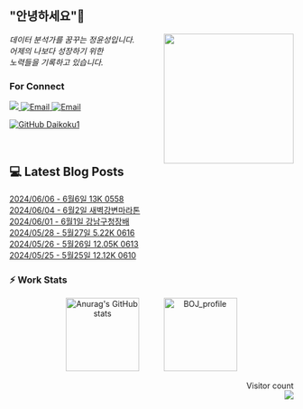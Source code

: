 
<h2> "안녕하세요"👋 </h2>
<img align='right' src="https://user-images.githubusercontent.com/50973778/144942576-b2f10b31-e628-43e4-b7da-3cc2144a5b73.gif" width="230">
<p><em> 데이터 분석가를 꿈꾸는 정윤성입니다.</br> 어제의 나보다 성장하기 위한 </br> 노력들을 기록하고 있습니다.</em></p>

### For Connect
<a href="https://blog.naver.com/jjys9047" target="_blank"><img src="https://img.shields.io/badge/-BLOG-brightgreen?style=flat-square&logo=Bloglovin&logoColor=white">
<a href="https://mail.google.com/mail/?view=cm&amp;fs=1&amp;to=jys9047@gmail.com" target="_blank"><img src="https://img.shields.io/badge/-Gmail-c14438?style=flat-square&logo=Gmail&logoColor=white" alt="Email">
<a href="mailto:jjys9047@naver.com" target="_blank"><img src="https://img.shields.io/badge/-Naver-brightgreen?style=flat-square&logo=Naver&logoColor=white" alt="Email">

[![GitHub Daikoku1](https://img.shields.io/github/followers/Daikoku1?label=follow&style=social)](https://github.com/Daikoku1)

</br>

## 💻 Latest Blog Posts
[2024/06/06 - 6월6일 13K 0558](https://blog.naver.com/jjys9047/223470685094?fromRss=true&trackingCode=rss) <br>
[2024/06/04 - 6월2일 새벽강변마라톤](https://blog.naver.com/jjys9047/223469176613?fromRss=true&trackingCode=rss) <br>
[2024/06/01 - 6월1일 강남구청장배](https://blog.naver.com/jjys9047/223465723454?fromRss=true&trackingCode=rss) <br>
[2024/05/28 - 5월27일 5.22K 0616](https://blog.naver.com/jjys9047/223461630583?fromRss=true&trackingCode=rss) <br>
[2024/05/26 - 5월26일 12.05K 0613](https://blog.naver.com/jjys9047/223458941631?fromRss=true&trackingCode=rss) <br>
[2024/05/25 - 5월25일 12.12K 0610](https://blog.naver.com/jjys9047/223458122674?fromRss=true&trackingCode=rss) <br>


### ⚡ Work Stats
<p align = 'center'>
  <img src="https://github-readme-stats.vercel.app/api?username=Daikoku1&show_icons=true&theme=midnight-purple" alt="Anurag's GitHub stats" height="130" hspace="20"/>
  <img src="http://mazassumnida.wtf/api/v2/generate_badge?boj=jys9047" alt="BOJ_profile" height="130" hspace="20"/>
</p>

<p align="right"> 
  Visitor count<br>
  <img src="https://profile-counter.glitch.me/Daikoku1/count.svg" />
</p>
